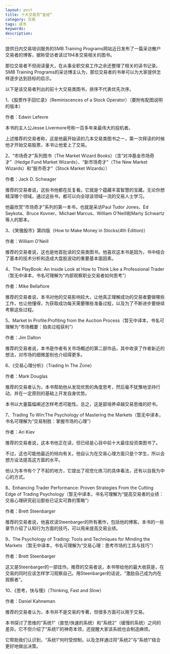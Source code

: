 ```yaml
---
layout: post
title: 十大交易员“圣经”
category: 交易
tags: 读书
keywords: 
description: 
---
```




提供日内交易培训服务的SMB Training Programs网站近日发布了一篇采访散户交易者的博客，据称受访者读过194本交易相关的图书。

那位交易者不但阅读量大，在从事全职交易工作之余还整理了相关的读书记录。SMB Training Programs的采访博主认为，那位交易者的书单可以为大家提供怎样逐步达到目标的启示。

以下是该交易者列出的前十大交易类图书，排序不代表优先次序。

1、《股票作手回忆录》（Reminiscences of a Stock Operator）（要附有配图说明的版本）

作者：Edwin Lefevre



本书的主人公Jesse Livermore号称一百多年来最伟大的投机者。

上述推荐的交易者称，这是他最开始读的几本交易类图书之一，第一次拜读的时候他才开始交易股票，本书让他爱上了交易。

2、“市场奇才”系列图书（The Market Wizard Books）（含“对冲基金市场奇才”（Hedge Fund Market Wizards）、“新市场奇才”（The New Market Wizards）和“股市奇才”（Stock Market Wizards））

作者：Jack D. Schwager 



推荐的交易者说，这些书他都在反复看。它就是个蕴藏丰富智慧的宝藏。无论你想精深哪个领域，通过这些书，都可以向全球该领域一流的交易人士学习。

他最欣赏“市场奇才”系列的第一本书，也就是采访Paul Tudor Jones、Ed Seykota、Bruce Kovner、Michael Marcus、William O’Neill和Marty Schwartz等人的那本。

3、《笑傲股市》第四版（How to Make Money in Stocks(4th Edition)）

作者：William O’Neill



推荐的交易者说，这也是他首批读的交易类图书。他喜欢这本书是因为，书中结合了基本的技术分析和造成大盘股波动的重要基本面因素。

4、The PlayBook: An Inside Look at How to Think Like a Professional Trader（暂无中译本，书名可理解为“内部观察职业交易者如何思考”）

作者：Mike Bellafiore



推荐的交易者说，本书对他的交易影响较大，让他真正理解成功的交易者要做哪些工作，也让他懂得，为获取成功每天需要哪些准备过程，以及为了不断进步要继续考察这些过程。

5、Market In Profile:Profiting from the Auction Process（暂无中译本，书名可理解为“市场概要：拍卖过程获利”）

作者：Jim Dalton



推荐的交易者说，本书是作者有关市场概述的第二部作品，其中收录了作者新近的想法，对市场的细微差别也介绍得更多。

6、《交易心理分析》（Trading In The Zone）

作者：Mark Douglas



推荐的交易者认为，本书帮助他从发现优势的角度思考，然后毫不犹豫地坚持行动，并在一定原则的基础上开发自身优势。

本书以大量篇幅阐述怎样考虑可能性。总之，这是部培养卓越交易思维的好书。

7、Trading To Win:The Psychology of Mastering the Markets（暂无中译本，书名可理解为“交易制胜：掌握市场的心理”）

作者：Ari Kiev



推荐的交易者说，这本书他正在读，但已经是心目中前十大最佳投资类图书了。

不过，这也可能他最近的倾向有关。他自认为在交易心理方面只是个学生，所以会想方设法提高这方面的水平。

他认为本书有个了不起的地方，它提出了视觉化练习的具体看法，还有以自我为中心的方式。

8、Enhancing Trader Performance: Proven Strategies From the Cutting Edge of Trading Psychology（暂无中译本，书名可理解为“提高交易者的业绩：交易心理研究前沿那些已证实可靠的策略”）

作者：Brett Steenbarger



推荐的交易者说，他喜欢读Steenbarger的所有著作，包括他的博客。本书的一些章节介绍了认知行为方面的技巧，可以用来提高交易业绩。

9、The Psychology of Trading: Tools and Techniques for Minding the Markets （暂无中译本，书名可理解为“交易心理：思考市场的工具与技巧”）

作者：Brett Steenbarger



这又是Steenbarger的一部佳作。推荐的交易者说，本书带给他的最大收获是，在交易的同时应该怎样学习观察自己。用Steenbarger的话说，“激励自己成为内在观察者”。

10、《思考，快与慢》（Thinking, Fast and Slow） 

作者：Daniel Kahneman



推荐的交易者认为，本书并不是交易的专著，但很多方面可以用于交易。

本书探讨了思维的“系统1”（直觉/快速的系统）和“系统2”（缓慢的系统）之间的差异。它不但介绍了“系统1”的神奇本领，还提醒大家该系统也会制造麻烦。

它帮助我们认识到，“系统1”何时受控制，以及怎样通过将“系统2”与“系统1”结合更好地做出决策。



